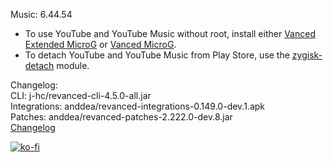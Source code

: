 Music: 6.44.54  
- To use YouTube and YouTube Music without root, install either [Vanced Extended MicroG](https://github.com/inotia00/VancedMicroG/releases) or [Vanced MicroG](https://github.com/TeamVanced/VancedMicroG/releases).  
- To detach YouTube and YouTube Music from Play Store, use the [zygisk-detach](https://github.com/j-hc/zygisk-detach) module.  

Changelog:  
CLI: j-hc/revanced-cli-4.5.0-all.jar  
Integrations: anddea/revanced-integrations-0.149.0-dev.1.apk  
Patches: anddea/revanced-patches-2.222.0-dev.8.jar  
[Changelog](https://github.com/anddea/revanced-patches/releases/tag/vdev.8)  
  
[![ko-fi](https://ko-fi.com/img/githubbutton_sm.svg)](https://ko-fi.com/W7W8VRK0S)  
